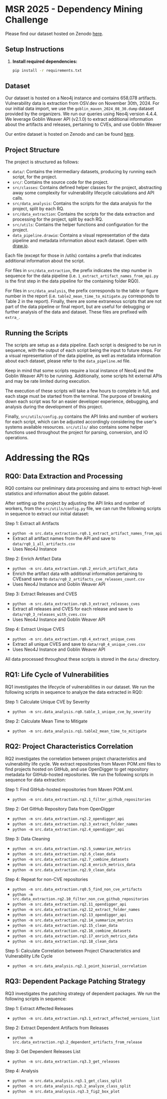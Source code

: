 # MSR 2025 - Dependency Mining Challenge

Please find our dataset hosted on Zenodo [here](https://zenodo.org/records/14291858).

## Setup Instructions

1. **Install required dependencies:**

    ```bash
    pip install -r requirements.txt
    ```

## Dataset
Our dataset is hosted on a Neo4j instance and contains 658,078 artifacts. Vulnerability data is extraction from OSV.dev on November 30th, 2024. For our initial data import, we use the `goblin_maven_2024_08_30.dump` dataset provided by the organizers. We run our queries using Neo4j version 4.4.4. We leverage Goblin Weaver API (v2.1.0) to extract additional information about the artifacts and releases, pertaining to CVEs, and use Goblin Weaver 

Our entire dataset is hosted on Zenodo and can be found [here](https://zenodo.org/records/14291858).

## Project Structure

The project is structured as follows:

- `data/`: Contains the intermediary datasets, producing by running each script, for the project.
- `src/`: Contains the source code for the project.
- `src/classes`: Contains defined helper classes for the project, abstracting away some complexity for vulnerability lifecycle calculations and API calls.
- `src/data_analysis`: Contains the scripts for the data analysis for the project, split by each RQ.
- `src/data_extraction`: Contains the scripts for the data extraction and processing for the project, split by each RQ.
- `src/utils`: Contains the helper functions and configuration for the project.
- `data_pipeline.drawio`: Contains a visual representation of the data pipeline and metadata information about each dataset. Open with [draw.io](http://draw.io).

Each file (except for those in /utils) contains a prefix that indicates additional information about the script. 

For files in `src/data_extraction`, the prefix indicates the step number in sequence for the data pipeline (i.e. `1_extract_artifact_names_from_api.py` is the first step in the data pipeline for the containing folder RQ0).

For files in `src/data_analysis`, the prefix corresponds to the table or figure number in the report (i.e. `table2_mean_time_to_mitigate.py` corresponds to Table 2 in the report). Finally, there are some extraneous scripts that are not part of the data pipeline or final report, but are useful for debugging or further analysis of the data and dataset. These files are prefixed with `extra_`.

## Running the Scripts
The scripts are setup as a data pipeline. Each script is designed to be run in sequence, with the output of each script being the input to future steps. For a visual representation of the data pipeline, as well as metadata information about each dataset, please refer to the `data_pipeline.md` file.

Keep in mind that some scripts require a local instance of Neo4j and the Goblin Weaver API to be running. Additionally, some scripts hit external APIs and may be rate limited during execution.

The execution of these scripts will take a few hours to complete in full, and each stage must be started from the terminal. The purpose of breaking down each script was for an easier developer experience, debugging, and analysis during the development of this project.

Finally, `src/utils/config.py` contains the API links and number of workers for each script, which can be adjusted accordingly considering the user's systems available resources. `src/utils/` also contains some helper functions used throughout the project for parsing, conversion, and IO operations.

# Addressing the RQs
## RQ0: Data Extraction and Processing
RQ0 contains our preliminary data processing and aims to extract high-level statistics and information about the goblin dataset.

After setting up the project by adjusting the API links and number of workers, from the `src/utils/config.py` file, we can run the following scripts in sequence to extract our initial dataset:

Step 1: Extract all Artifacts
* `python -m src.data_extraction.rq0.1_extract_artifact_names_from_api`
* Extract all artifact names from the API and save to `data/rq0_1_all_artifacts.csv`
* Uses Neo4J Instance

Step 2: Enrich Artifact Data
* `python -m src.data_extraction.rq0.2_enrich_artifact_data`
* Enrich the artifact data with additional information pertaining to CVEsand save to `data/rq0_2_artifacts_cve_releases_count.csv`
* Uses Neo4J Instance and Goblin Weaver API

Step 3: Extract Releases and CVES
* `python -m src.data_extraction.rq0.3_extract_releases_cves`
* Extract all releases and CVES for each release and save to `data/rq0_3_releases_with_cves.csv`
* Uses Neo4J Instance and Goblin Weaver API

Step 4: Extract Unique CVES
* `python -m src.data_extraction.rq0.4_extract_unique_cves`
* Extract all unique CVES and save to `data/rq0_4_unique_cves.csv`
* Uses Neo4J Instance and Goblin Weaver API

All data processed throughout these scripts is stored in the `data/` directory.

## RQ1: Life Cycle of Vulnerabilities

RQ1 investigates the lifecycle of vulnerabilities in our dataset. We run the following scripts in sequence to analyze the data extracted in RQ0:

Step 1: Calculate Unique CVE by Severity
* `python -m src.data_analysis.rq0.table_1_unique_cve_by_severity`

Step 2: Calculate Mean Time to Mitigate
* `python -m src.data_analysis.rq1.table2_mean_time_to_mitigate`

## RQ2: Project Characteristics Correlation

RQ2 investigates the correlation between project characteristics and vulnerability life cycle. We extract repositories from Maven POM.xml files to find projects hosted on GitHub, and use OpenDigger to get repository metadata for GitHub-hosted repositories. We run the following scripts in sequence for data extraction:

Step 1: Find GitHub-hosted repositories from Maven POM.xml.
* `python -m src.data_extraction.rq2.1_filter_github_repositories`

Step 2: Get GitHub Repository Data from OpenDigger
* `python -m src.data_extraction.rq2.2_opendigger_api`
* `python -m src.data_extraction.rq2.3_extract_folder_names`
* `python -m src.data_extraction.rq2.4_opendigger_api`

Step 3: Data Cleaning
* `python -m src.data_extraction.rq2.5_summarize_metrics`
* `python -m src.data_extraction.rq2.6_clean_data`
* `python -m src.data_extraction.rq2.7_combine_datasets`
* `python -m src.data_extraction.rq2.8_enrich_metrics_data`
* `python -m src.data_extraction.rq2.9_clean_data`

Step 4: Repeat for non-CVE repositories
* `python -m src.data_extraction.rq0.5_find_non_cve_artifacts`
* `python -m src.data_extraction.rq2.10_filter_non_cve_github_repositories`
* `python -m src.data_extraction.rq2.11_opendigger_api`
* `python -m src.data_extraction.rq2.12_extract_folder_names`
* `python -m src.data_extraction.rq2.13_opendigger_api`
* `python -m src.data_extraction.rq2.14_summarize_metrics`
* `python -m src.data_extraction.rq2.15_clean_data`
* `python -m src.data_extraction.rq2.16_combine_datasets`
* `python -m src.data_extraction.rq2.17_enrich_metrics_data`
* `python -m src.data_extraction.rq2.18_clean_data`

Step 5: Calculate Correlation between Project Characteristics and Vulnerability Life Cycle
* `python -m src.data_analysis.rq2.1_point_biserial_correlation`

## RQ3: Dependent Package Patching Strategy

RQ3 investigates the patching strategy of dependent packages. We run the following scripts in sequence:

Step 1: Extract Affected Releases
* `python -m src.data_extraction.rq3.1_extract_affected_versions_list`

Step 2: Extract Dependent Artifacts from Releases
* `python -m src.data_extraction.rq3.2_dependent_artifacts_from_release`

Step 3: Get Dependent Releases List
* `python -m src.data_extraction.rq3.3_get_releases`

Step 4: Analysis
* `python -m src.data_analysis.rq3.1_get_class_split`
* `python -m src.data_analysis.rq3.2_analyze_class_split`
* `python -m src.data_analsysis.rq3.3_fig2_box_plot`